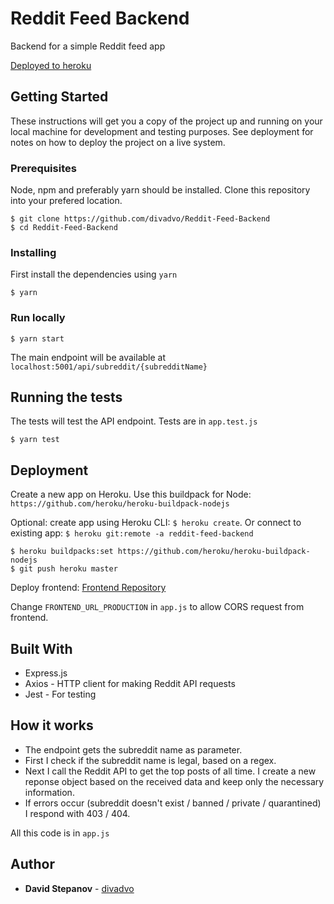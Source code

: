 # Reddit Feed Backend

Backend for a simple Reddit feed app

[Deployed to heroku](https://reddit-feed-backend.herokuapp.com/api/subreddit/news/)

## Getting Started

These instructions will get you a copy of the project up and running on your local machine for development and testing purposes. See deployment for notes on how to deploy the project on a live system.

### Prerequisites

Node, npm and preferably yarn should be installed.
Clone this repository into your prefered location.

```
$ git clone https://github.com/divadvo/Reddit-Feed-Backend
$ cd Reddit-Feed-Backend
```

### Installing

First install the dependencies using `yarn`

```
$ yarn
```

### Run locally

```
$ yarn start
```

The main endpoint will be available at `localhost:5001/api/subreddit/{subredditName}`

## Running the tests

The tests will test the API endpoint. Tests are in `app.test.js`

```
$ yarn test
```

## Deployment

Create a new app on Heroku. Use this buildpack for Node: `https://github.com/heroku/heroku-buildpack-nodejs`

Optional: create app using Heroku CLI: `$ heroku create`.
Or connect to existing app: `$ heroku git:remote -a reddit-feed-backend`

```
$ heroku buildpacks:set https://github.com/heroku/heroku-buildpack-nodejs
$ git push heroku master
```

Deploy frontend: [Frontend Repository](https://github.com/divadvo/Reddit-Feed-Frontend)

Change `FRONTEND_URL_PRODUCTION` in `app.js` to allow CORS request from frontend.

## Built With

- Express.js
- Axios - HTTP client for making Reddit API requests
- Jest - For testing

## How it works

- The endpoint gets the subreddit name as parameter.
- First I check if the subreddit name is legal, based on a regex.
- Next I call the Reddit API to get the top posts of all time. I create a new reponse object based on the received data and keep only the necessary information.
- If errors occur (subreddit doesn't exist / banned / private / quarantined) I respond with 403 / 404.

All this code is in `app.js`

## Author

- **David Stepanov** - [divadvo](https://github.com/divadvo)
